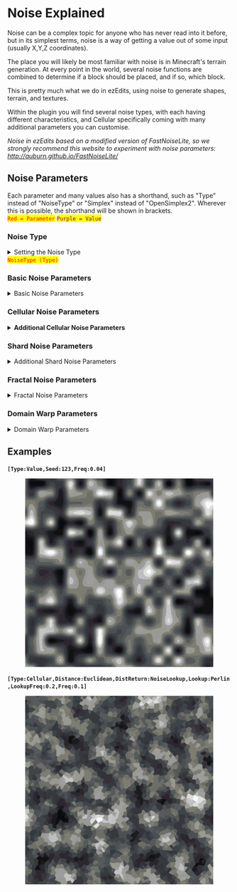 # Noise Explained

Noise can be a complex topic for anyone who has never read into it before, but in its simplest terms, noise is a way of getting a value out of some input (usually X,Y,Z coordinates).

The place you will likely be most familiar with noise is in Minecraft's terrain generation. At every point in the world, several noise functions are combined to determine if a block should be placed, and if so, which block.

This is pretty much what we do in ezEdits, using noise to generate shapes, terrain, and textures.



Within the plugin you will find several noise types, with each having different characteristics, and Cellular specifically coming with many additional parameters you can customise.



_Noise in ezEdits based on a modified version of FastNoiseLite, so we strongly recommend this website to experiment with noise parameters:_ [_http://auburn.github.io/FastNoiseLite/_ ](http://auburn.github.io/FastNoiseLite/)

## Noise Parameters

Each parameter and many values also has a shorthand, such as "Type" instead of "NoiseType" or "Simplex" instead of "OpenSimplex2". Wherever this is possible, the shorthand will be shown in brackets.\
<mark style="color:red;">`Red = Parameter`</mark>    <mark style="color:purple;">`Purple = Value`</mark>

&#x20;

### Noise Type

<details>

<summary>Setting the Noise Type<br><mark style="color:red;"><code>NoiseType (Type)</code></mark></summary>

Sets the type of noise to be used.

* <mark style="color:purple;">`Perlin (per)`</mark>
* <mark style="color:purple;">`OpenSimplex2 (simplex)`</mark>
* <mark style="color:purple;">`OpenSimplex2S (smooth)`</mark>
* <mark style="color:purple;">`Value (val)`</mark>
* <mark style="color:purple;">`ValueCubic (cubic)`</mark>
* <mark style="color:purple;">`White`</mark>
* <mark style="color:purple;">`Cellular (vor)`</mark>
* <mark style="color:purple;">`Shard`</mark>

</details>

### Basic Noise Parameters

<details>

<summary>Basic Noise Parameters</summary>

* <mark style="color:red;">`Seed`</mark>\
  Sets the seed value for the noise. -1 or no value will result in a random noise seed.
* <mark style="color:red;">`Frequency (Freq)`</mark>\
  Sets the frequency for the noise. A higher frequency will lead to steeper noise, a lower value will lead to smoother noise.
* <mark style="color:red;">`Inverted (Invert)`</mark>\
  Whether to invert the noise value or not. Default is false.
  * <mark style="color:purple;">`True`</mark>
  * <mark style="color:purple;">`False`</mark>
* <mark style="color:red;">`ValueMapping (Map)`</mark>\
  Whether to ignore or override the value mapping. By default noise is sampled to map between 0 and 1.
  * <mark style="color:purple;">`Default (Def)`</mark>
  * <mark style="color:purple;">`None (No)`</mark>
  * <mark style="color:purple;">`Override (OR)`</mark>\
    **If Overridden:**
    * <mark style="color:red;">`LowerBound (Min)`</mark>
    * <mark style="color:red;">`UpperBound (Max)`</mark>
* <mark style="color:red;">`YScaling (Y)`</mark>\
  When using 3D noises this can be used to stretch or squish the Y axis.

</details>

### Cellular Noise Parameters

<details>

<summary><strong>Additional Cellular Noise Parameters</strong></summary>

* <mark style="color:red;">`CellularJitterModifier (Jitter)`</mark>\
  Usually `0..1.0`\
  Controls the random jitter or distribution of cellular noise nodes, with 0 being a perfect grid, and 1 being maximally "random", without overlap. Values above 1 will start to overlap their neighbours.
* <mark style="color:red;">`CellularDistanceFunction (Distance)`</mark>\
  Controls the mathematical method used to determine the distance value for each point to its node.
  * <mark style="color:purple;">`Euclidean`</mark>
  * <mark style="color:purple;">`EuclideanSq (sq)`</mark>
  * <mark style="color:purple;">`Manhattan (man)`</mark>
  * <mark style="color:purple;">`Hybrid`</mark>
  * <mark style="color:purple;">`Minkovski1 (m1)`</mark>
  * <mark style="color:purple;">`Minkowvki4 (m4)`</mark>
  * <mark style="color:purple;">`Minkowski99 (m99)`</mark>
  * <mark style="color:purple;">`Rounded (round)`</mark>
* <mark style="color:red;">`CellularReturnType (DistReturn)`</mark>\
  Controls how the distance value is modified prior to being returned.\
  All Distance2\* values refer to the 2nd closest node instead of the closest.
  * <mark style="color:purple;">`CellValue (cell)`</mark>
  * <mark style="color:purple;">`Distance (1)`</mark>
  * <mark style="color:purple;">`DistanceSquared (sq)`</mark>
  * <mark style="color:purple;">`DistanceInverse (inv)`</mark>
  * <mark style="color:purple;">`DistanceLog (log)`</mark>
  * <mark style="color:purple;">`DistanceExp (exp)`</mark>
  * <mark style="color:purple;">`Distance2 (2)`</mark>
  * <mark style="color:purple;">`Distance2Add (2add)`</mark>
  * <mark style="color:purple;">`Distance2Add (2sub)`</mark>
  * <mark style="color:purple;">`Distance2Add (2mul)`</mark>
  * <mark style="color:purple;">`Distance2Add (2div)`</mark>
  * <mark style="color:purple;">`Distance2Sq (2sq)`</mark>
  * <mark style="color:purple;">`Distance2Inv (2inv)`</mark>
  * <mark style="color:purple;">`Distance2Log (2log)`</mark>
  * <mark style="color:purple;">`Distance2Exp (2exp)`</mark>
  * <mark style="color:purple;">`Edge`</mark>
  * <mark style="color:purple;">`Rounded (round)`</mark>
  * <mark style="color:purple;">`NoiseLookup (noise)`</mark>\
    **Additional Noise Lookup Parameters:**
    * <mark style="color:red;">`CellularNoiseLookup (Lookup)`</mark>\
      When using the NoiseLookup return type, this controls the underlying noise to overlay the cellular noise upon.
      * <mark style="color:purple;">`Perlin (per)`</mark>
      * <mark style="color:purple;">`OpenSimplex2 (simplex)`</mark>
      * <mark style="color:purple;">`OpenSimplex2S (smooth)`</mark>
      * <mark style="color:purple;">`Value (val)`</mark>
      * <mark style="color:purple;">`ValueCubic (cubic)`</mark>
      * <mark style="color:purple;">`White`</mark>
      * <mark style="color:purple;">`Cellular (vor)`</mark>
    * <mark style="color:red;">`CellularNoiseLookupFrequency (DistReturn)`</mark>\
      Controls the frequency of the underlying noise.

</details>

### Shard Noise Parameters

<details>

<summary>Additional Shard Noise Parameters</summary>

* <mark style="color:red;">`Sharpness (Sharp)`</mark>\
  Usually `0..100`\
  Controls the pattern sharpness for Shard noise. Higher values have more defined edges within the pattern, whereas low values will appear more blurry.

</details>

### Fractal Noise Parameters

<details>

<summary>Fractal Noise Parameters</summary>

* <mark style="color:red;">`FractalType (Fractal)`</mark>\
  Sets the type of fractal noise to be used.
  * <mark style="color:purple;">`None (No)`</mark>
  * <mark style="color:purple;">`FBm`</mark>
  * <mark style="color:purple;">`Ridged`</mark>
  * <mark style="color:purple;">`PingPong (PP)`</mark>\
    **Additional PingPong Fractal Parameter:**
    * <mark style="color:red;">`PingPongStrength (PPStr)`</mark>

**If Fractal Type other than `None` selected:**

* <mark style="color:red;">`Octaves (Oct)`</mark>\
  Sets the number of layers of fractal noise to be used.
* <mark style="color:red;">`Lacunarity (Lac)`</mark>\
  Sets the scale of each fractal layer. Values >1 will effectively increase the frequency for each layer, values <1 will effectively reduce the frequency for each layer.
* <mark style="color:red;">`Gain`</mark>\
  Sets the relative strength of each fractal layer. Values <1 will decrease in strength for each layer, values >1 will increase.
* <mark style="color:red;">`WeightedStrength (Weighted)`</mark>\
  Sets the responsiveness of each layer's strength to the noise value.

</details>

### Domain Warp Parameters

<details>

<summary>Domain Warp Parameters</summary>

* <mark style="color:red;">`DomainWarpType (Warp)`</mark>\
  Sets the type of domain warping to be used.
  * <mark style="color:purple;">`None (No)`</mark>
  * <mark style="color:purple;">`BasicGrid (Grid)`</mark>
  * <mark style="color:purple;">`OpenSimplex2 (Simplex)`</mark>
  * <mark style="color:purple;">`OpenSimplex2Reduced (Reduced)`</mark>
  * <mark style="color:purple;">`Flow`</mark>
  * <mark style="color:purple;">`Turbulence (Turb)`</mark>

**If Domain Warp Type other than `None` selected:**

* <mark style="color:red;">`DomainWarpFreq (WarpFreq)`</mark>\
  Sets the frequency for the domain warp.
* <mark style="color:red;">`DomainWarpOct (WarpOct)`</mark>\
  Sets the number of layers for the domain warp.
* <mark style="color:red;">`DomainWarpGain (WarpGain)`</mark>\
  Sets the relative strength of each domain warp layer.
* <mark style="color:red;">`DomainWarpAmp (WarpAmp)`</mark>\
  Sets the overall amplitude (strength) of the domain warp.
* <mark style="color:red;">`DomainWarpFrac (WarpFrac)`</mark>\
  Sets the domain warp specific fractal type to be used.
  * <mark style="color:purple;">`None (No)`</mark>
  * <mark style="color:purple;">`DomainWarpIndependent (ind)`</mark>
  * <mark style="color:purple;">`DomainWarpProgressive (prog)`</mark>
* <mark style="color:red;">`DomainWarpLacunarity (WarpLac)`</mark>\
  Sets the scale of each domain warp layer.

</details>



## Examples

**`[Type:Value,Seed:123,Freq:0.04]`**

<figure><img src="../.gitbook/assets/2024-01-10_20.38.35.png" alt=""><figcaption></figcaption></figure>

**`[Type:Cellular,Distance:Euclidean,DistReturn:NoiseLookup,Lookup:Perlin,LookupFreq:0.2,Freq:0.1]`**

<figure><img src="../.gitbook/assets/2024-01-10_20.41.26.png" alt=""><figcaption></figcaption></figure>
